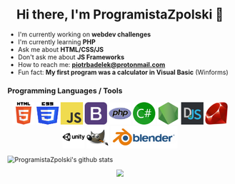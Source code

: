 <h1 align="center"> Hi there, I'm ProgramistaZpolski 👋 </h1>

  - I'm currently working on **webdev challenges**
  - I'm currently learning **PHP**
  - Ask me about **HTML/CSS/JS**
  - Don't ask me about **JS Frameworks**
  - How to reach me: **<a href="mailto:piotrbadelek@protonmail.com">piotrbadelek@protonmail.com</a>**
  - Fun fact: **My first program was a calculator in Visual Basic** (Winforms)
  
### Programming Languages / Tools
<div align="center">
<img src="html5.svg" width="50px" height="50px" alt="HTML5"> <img src="css3.svg" width="50px" height="50px" alt="CSS3"> <img src="js.png" width="50px" height="50px" alt="Javascript"> <img src="bootstrap.png" width="50px" height="50px" alt="Bootstrap"> <img src="php.png" width="50px" height="50px" alt="PHP"> <img src="csharp.png" width="50px" height="50px" alt="C#"> <img src="nodejs.png" width="50px" height="50px" alt="NodeJS"> <img src="djs.png" width="50px" height="50px" alt="Discord.JS"> <img src="ruby.png" width="50px" height="50px" alt="Ruby"> <img src="unity.png" width="50px" height="50px" alt="Unity"> <img src="gim.svg" width="50px" height="50px" alt="GIMP"> <img src="blender.png" width="150px" height="50px" alt="Blender">
</div>


![ProgramistaZpolski's github stats](https://github-readme-stats.vercel.app/api?username=programistazpolski)
<div align="center"><img src="https://komarev.com/ghpvc/?username=programistazpolski"></div><br>


<!--
**ProgramistaZpolski/programistazpolski** is a ✨ _special_ ✨ repository because its `README.md` (this file) appears on your GitHub profile.

Here are some ideas to get you started:

- 🔭 I’m currently working on ...
- 🌱 I’m currently learning ...
- 👯 I’m looking to collaborate on ...
- 🤔 I’m looking for help with ...
- 💬 Ask me about ...
- 📫 How to reach me: ...
- 😄 Pronouns: ...
- ⚡ Fun fact: ...
-->
